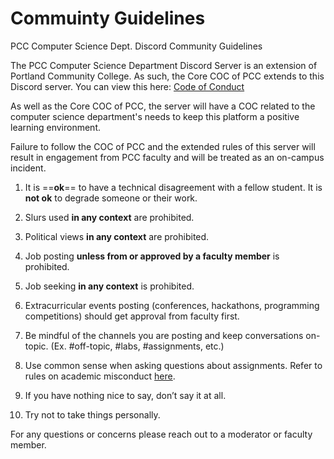 # Commuinty Guidelines


 PCC Computer Science Dept. Discord Community Guidelines


The PCC Computer Science Department Discord Server is an extension of Portland Community College. As such, the Core COC of PCC extends to this Discord server. You can view this here: [Code of Conduct](https://www.pcc.edu/student-conduct/conduct/student-code-of-conduct-policy-and-procedures/)

As well as the Core COC of PCC, the server will have a COC related to the computer science department's needs to keep this platform a positive learning environment. 

Failure to follow the COC of PCC and the extended rules of this server will result in engagement from PCC faculty and will be treated as an on-campus incident. 

1) It is ==**ok**== to have a technical disagreement with a fellow student. It is **not ok** to degrade someone or their work. 

2) Slurs used **in any context** are prohibited.

3) Political views **in any context** are prohibited.

4) Job posting **unless from or approved by a faculty member** is prohibited.

5) Job seeking **in any context** is prohibited.

6) Extracurricular events posting (conferences, hackathons, programming competitions) should get approval from faculty first.

7) Be mindful of the channels you are posting and keep conversations on-topic. (Ex. #off-topic, #labs, #assignments, etc.)

8) Use common sense when asking questions about assignments. Refer to rules on academic misconduct [here](https://www.pcc.edu/student-conduct/conduct/student-code-of-conduct-policy-and-procedures/). 

9) If you have nothing nice to say, don’t say it at all.

10) Try not to take things personally.

For any questions or concerns please reach out to a moderator or faculty member. 
